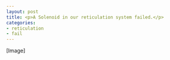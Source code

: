 ```yaml
---
layout: post
title: <p>A Solenoid in our reticulation system failed.</p>
categories:
- reticulation
- fail
---
```

[Image]
